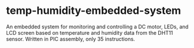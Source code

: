 # temp-humidity-embedded-system
An embedded system for monitoring and controlling a DC motor, LEDs, and LCD screen based on temperature and humidity data from the DHT11 sensor.
Written in PIC assembly, only 35 instructions.
